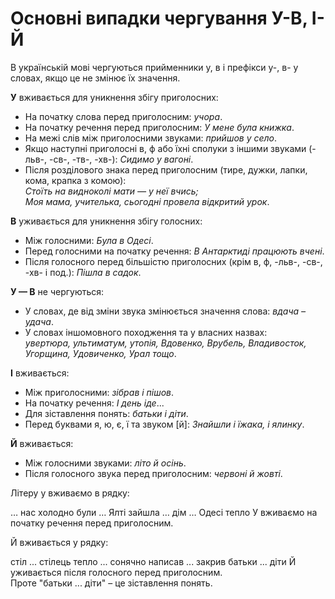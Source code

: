 # Основні випадки чергування У-В, І-Й

В українськiй мовi чергуються прийменники <span class="p1">у</span>, <span class="p1">в</span> i префiкси <span class="p1">у-</span>, <span class="p1">в-</span> у словах, якщо це не змiнює їх значення.

<b>У</b> вживається для уникнення збiгу приголосних:
* На початку слова перед приголосним: *учора*.
* На початку речення перед приголосним: *У мене була книжка*.
* На межi слiв мiж приголосними звуками: *прийшов у село*.
* Якщо наступнi приголоснi <span class="p1">в</span>, <span class="p1">ф</span> або їхнi сполуки з iншими звуками (<span class="p1">-льв-</span>, <span class="p1">-св-</span>, <span class="p1">-тв-</span>, <span class="p1">-хв-</span>): *Сидимо у вагонi*.
* Пiсля роздiлового знака перед приголосним (тире, дужки, лапки,
кома, крапка з комою):<br>*Стоїть на видноколi мати — у неї вчись;<br>
Моя мама, учителька, сьогоднi провела вiдкритий урок*.

<b>В</b> уживається для уникнення збiгу голосних:
* Мiж голосними: *Була в Одесi*.
* Перед голосними на початку речення: *В Антарктидi працюють
вченi*.
* Пiсля голосного перед бiльшiстю приголосних (крiм <span class="p1">в</span>, <span class="p1">ф</span>, <span class="p1">-льв-</span>, <span class="p1">-св-</span>, <span class="p1">-хв-</span> i под.): *Пiшла в садок*.

<b>У — В</b> не чергуються:
* У словах, де вiд змiни звука змiнюється значення слова: *вдача – удача*.
* У словах iншомовного походження та у власних назвах:<br>*увертюра, ультиматум, утопiя, Вдовенко, Врубель, Владивосток,
Угорщина, Удовиченко, Урал тощо*.

<b>I</b> вживається:
* Мiж приголосними: *зiбрав
i пiшов*.
* На початку речення: *I день iде*...
* Для зiставлення понять: *батьки i дiти*.
* Перед буквами <span class="p1">я</span>, <span class="p1">ю</span>, <span class="p1">є</span>, <span class="p1">ї</span> та звуком [<span class="p1">й</span>]: *Знайшли i їжака, i ялинку*.

<b>Й</b> вживається:
* Мiж голосними звуками: *лiто й осiнь*.
* Пiсля голосного звука перед приголосним: *червонi й жовтi*.



<quiz correctLabel="correct" incorrectLabel="incorrect" checkLabel="check">
    <question text="">
        <p>Літеру <span class="p1">у</span> вживаємо в рядку:</p>
        <answer correct>… нас холодно </answer>
        <answer>були … Ялті</answer>
        <answer>зайшла … дім</answer>
        <answer>… Одесі тепло</answer>
        <explanation>
        <span class="p1">У</span> вживаємо на початку речення перед приголосним.
        </explanation>
    </question>
</quiz>     
        
        
 <quiz correctLabel="correct" incorrectLabel="incorrect" checkLabel="check">       
    <question text="">
        <p>Й вживається у рядку:</p>
        <answer>стіл ... стілець</answer>
        <answer correct>тепло ... сонячно</answer>
        <answer>написав ... закрив</answer>
        <answer>батьки ... діти</answer>
        <explanation>
        Й уживається після голосного перед приголосним.<br>Проте "батьки ... діти" – це зіставлення понять.
        </explanation>
    </question>
</quiz>



